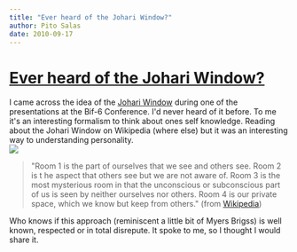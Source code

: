 ```yaml
---
title: "Ever heard of the Johari Window?"
author: Pito Salas
date: 2010-09-17
---
```

# [Ever heard of the Johari Window?](None)




I came across the idea of the [Johari
Window](<http://en.wikipedia.org/wiki/Johari_window>) during one of the
presentations at the Bif-6 Conference. I'd never heard of it before. To me
it's an interesting formalism to think about ones self knowledge. Reading
about the Johari Window on Wikipedia (where else) but it was an interesting
way to understanding personality.  
![](http://upload.wikimedia.org/wikipedia/commons/2/2c/Johari_Window.PNG)

> "Room 1 is the part of ourselves that we see and others see. Room 2 is t he
> aspect that others see but we are not aware of. Room 3 is the most
> mysterious room in that the unconscious or subconscious part of us is seen
> by neither ourselves nor others. Room 4 is our private space, which we know
> but keep from others." (from
> [Wikipedia](<http://en.wikipedia.org/wiki/Johari_window>))

Who knows if this approach (reminiscent a little bit of Myers Brigss) is well
known, respected or in total disrepute. It spoke to me, so I thought I would
share it.


